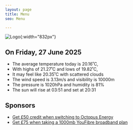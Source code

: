 ```yaml
---
layout: page
title: Menu
seo: Menu

---
```


![Logo](/images/logo.jpg){:width="832px"}

<!-- weather_marker starts -->
## On Friday, 27 June 2025

- The average temperature today is 20.16˚C,
- With highs of 21.27˚C and lows of 19.82˚C,
- It may feel like 20.35˚C with scattered clouds
- The wind speed is 3.13m/s and visibility is 10000m
- The pressure is 1020hPa and humidity is 81%
- The sun will rise at 03:51 and set at 20:31

<!-- weather_marker ends -->

## Sponsors

- [Get £50 credit when switching to Octopus Energy](https://bit.ly/3oD1nnS)
- [Get £75 when taking a 1000mb YouFibre broadband plan](https://aklam.io/91zWhU?)
